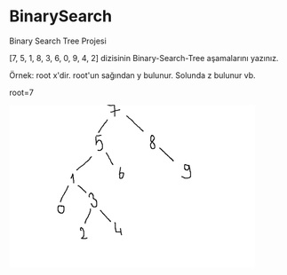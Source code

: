 # BinarySearch
Binary Search Tree Projesi


[7, 5, 1, 8, 3, 6, 0, 9, 4, 2]  dizisinin Binary-Search-Tree aşamalarını yazınız.

Örnek: root x'dir. root'un sağından y bulunur. Solunda z bulunur vb.

root=7

<img src="https://github.com/zepzincirli/BinarySearch/blob/main/Binary.PNG">
